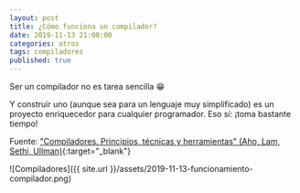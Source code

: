 ```yaml
---
layout: post
title: ¿Cómo funciona un compilador?
date: 2019-11-13 21:00:00
categories: otros
tags: compiladores
published: true
---
```


Ser un compilador no es tarea sencilla 😁

Y construir uno (aunque sea para un lenguaje muy simplificado) es un proyecto enriquecedor para cualquier programador. Eso sí: ¡toma bastante tiempo!

Fuente: ["Compiladores. Principios, técnicas y herramientas" (Aho, Lam, Sethi, Ullman)](https://books.google.com.ar/books/about/Compiladores.html?hl=es&id=yG6qJBAnE9UC&redir_esc=y){:target="_blank"}

![Compiladores]({{ site.url }}/assets/2019-11-13-funcionamiento-compilador.png)
